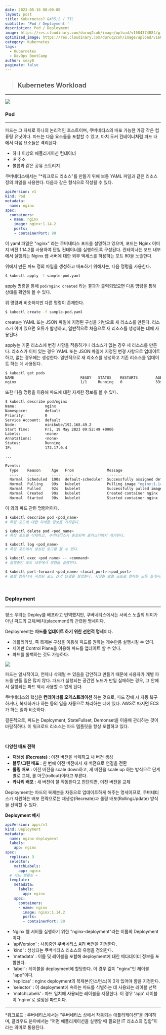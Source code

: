 ```yaml
---
date: 2023-05-16 00:00:00
layout: post
title: Kubernetes? &#35;2 / TIL
subtitle: 'Pod / Deployment '
description: Pod / Deployment
image: https://res.cloudinary.com/duruq2coh/image/upload/v1684374884/gitio/Kubernetes_ahpltn.png
optimized_image: https://res.cloudinary.com/duruq2coh/image/upload/v1684374884/gitio/Kubernetes_ahpltn.png
category: Kubernetes
tags:
  - Kubernetes
  - DevOps BootCamp
author: seay0
paginate: false
---
```


> ## **Kubernetes Workload** 
---

![](https://res.cloudinary.com/duruq2coh/image/upload/v1684455306/gitio/post/kubernetes/module_03_pods_tzlhq8.svg)

### **Pod**
---
파드는 그 자체로 하나의 논리적인 호스트이며, 쿠버네티스의 배포 가능한 가장 작은 컴퓨팅 유닛이다. 파드는 다음 요소들을 포함할 수 있고, 마치 도커 컨테이너처럼 파드 내에서 다음 요소들은 격리된다.

* 하나 이상의 애플리케이션 컨테이너
* IP 주소
* 볼륨과 같은 공유 스토리지

쿠버네티스에서는 "*워크로드 리소스"를 만들기 위해 보통 YAML 파일과 같은 리소스 정의 파일을 사용한다. 다음과 같은 형식으로 작성될 수 있다.

```yaml
apiVersion: v1
kind: Pod
metadata:
  name: nginx
spec:
  containers:
  - name: nginx
    image: nginx:1.14.2
    ports:
    - containerPort: 80
```

이 yaml 파일은 "nginx" 라는 쿠버네티스 포드를 설명하고 있으며, 포드는 Nginx 이미지 버전 1.14.2를 사용하여 단일 컨테이너를 실행하도록 구성된다. 컨테이너는 포드 내부에서 실행되는 Nginx 웹 서버에 대한 외부 액세스를 허용하는 포트 80을 노출한다.

위에서 만든 파드 정의 파일을 생성하고 배포하기 위해서는, 다음 명령을 사용한다.

```bash
$ kubectl apply -f sample-pod.yaml
```

apply 명령을 통해 ```pod/nginx created``` 라는 결과가 출력되었으면 다음 명령을 통해 상태를 확인해 볼 수 있다.

위 명령과 비슷하지만 다른 명령이 존재한다.

```bash
$ kubectl create -f sample-pod.yaml
```

create는 YAML 또는 JSON 파일에 지정된 구성을 기반으로 새 리소스를 만든다. 리소스가 이미 있으면 오류가 발생하고, 일반적으로 처음으로 새 리소스를 생성하는 데에 사용된다.

apply는 기존 리소스에 변경 사항을 적용하거나 리소스가 없는 경우 새 리소스를 만든다. 리소스가 이미 있는 경우 YAML 또는 JSON 파일에 지정된 변경 사항으로 업데이트하고, 없는 경우에는 생성한다. 일반적으로 새 리소스를 생성하고 기존 리소스를 업데이트 하는 데 사용된다.

```bash
$ kubectl get pods
NAME                              READY   STATUS    RESTARTS        AGE
nginx                             1/1     Running   0               33s
```

또한 다음 명령을 이용해 파드에 대한 자세한 정보를 볼 수 있다.

```bash
$ kubectl describe pod/nginx
Name:             nginx
Namespace:        default
Priority:         0
Service Account:  default
Node:             minikube/192.168.49.2
Start Time:       Fri, 19 May 2023 09:52:49 +0900
Labels:           <none>
Annotations:      <none>
Status:           Running
IP:               172.17.0.4

...

Events:
  Type    Reason     Age   From               Message
  ----    ------     ----  ----               -------
  Normal  Scheduled  100s  default-scheduler  Successfully assigned default/nginx to minikube
  Normal  Pulling    99s   kubelet            Pulling image "nginx:1.14.2"
  Normal  Pulled     92s   kubelet            Successfully pulled image "nginx:1.14.2" in 6.893196687s
  Normal  Created    90s   kubelet            Created container nginx
  Normal  Started    90s   kubelet            Started container nginx
```

이 외의 파드 관련 명령어이다.

```bash
$ kubectl describe pod <pod_name>
# 특정 포드에 대한 자세한 정보를 가져온다.

$ kubectl delete pod <pod_name>
# 특정 포드를 삭제하고, 쿠버네티스가 종료되며 클러스터에서 제거된다.

$ kubectl log <pod_name>
# 특정 포드에서 생성된 로그를 볼 수 있다.

$ kubectl exec <pod_name> -- <command>
# 실행중인 포드 내부에서 명령을 실행한다. 

$ kubectl port-forward <pod_name> <local_port>:<pod_port>
# 로컬 컴퓨터와 지정된 포드 간의 연결을 설정한다. 지정한 로컬 포트로 향하는 모든 트래픽은 해당 포드 포트로 전달되어 포드 내부에서 실행중인 서비스와 상호 작용 할 수 있다. 
```
<br>

### **Deployment**
---

평소 우리는 Deploy를 배포라고 번역했지만, 쿠버네티스에서는 서비스 노출의 의미가 아닌 파드의 교체/배치(placement)와 관련된 명세이다. 

Deployment는 **파드를 업데이트 하기 위한 선언적 명세**이다.
* 레플리카셋, 즉 복제본 구성을 이용해 파드를 원하는 개수만큼 실행시킬 수 있다.
* 제어판 Control Plane을 이용해 파드를 업데이트 할 수 있다.
* 파드를 롤백하는 것도 가능하다.

![](https://res.cloudinary.com/duruq2coh/image/upload/v1684458570/gitio/post/kubernetes/2_pmcsdj.png)

파드는 일시적이고, 언제나 삭제될 수 있음을 감안하고 만들기 때문에 사용자가 개별 파드를 만들 일은 많지 않다. 파드가 실행되는 공간인 노드가 만일 실패하는 경우, 그 안에서 실행되는 파드 역시 사용할 수 없게 된다.

쿠버네티스의 핵심은 **컨테이너를 오케스트레이션** 하는 것으로, 파드 장애 시 자동 복구하거나, 복제하거나 하는 등의 일을 자동으로 처리하는 데에 있다. AWS로 따지면 ECS가 하는 일과 비슷하다. 

결론적으로, 파드는 Deployment, StateFullset, Demonset을 이용해 관리하는 것이 바람직하다. 이 워크로드 리소스는 파드 템플릿을 항상 포함하고 있다.

<br>

**다양한 배포 전략**

* **재생성 (Recreate)** : 이전 버전을 삭제하고 새 버전 생성
* **블루/그린 배포** : 한 번에 이전 버전에서 새 버전으로 연결을 전환
* **롤링 배포** : 이전 버전을 scale down하고, 새 버전을 scale up 하는 방식으로 단계별로 교체, 롤 아웃(rollout)이라고 부른다.
* **카나리 배포** : 새 버전이 잘 작동한다고 판단되면, 이전 버전을 교체

Deployment는 파드의 복제본을 자동으로 업데이트하게 해주는 명세이므로, 쿠버네티스가 지원하는 배포 전략으로는 재생성(Recreate)과 롤링 배포(RollingUpdate) 방식을 선택할 수 있다.

**Deployment 예시**

```yaml
apiVersion: apps/v1
kind: Deployment
metadata:
  name: nginx-deployment
  labels:
    app: nginx
spec:
  replicas: 3
  selector:
    matchLabels:
      app: nginx
  # 파드 템플릿 ~
  template:
    metadata:
      labels:
        app: nginx
    spec:
      containers:
      - name: nginx
        image: nginx:1.14.2
        ports:
        - containerPort: 80
```

* Nginx 웹 서버를 실행하기 위한 "nginx-deployment"라는 이름의 Deployment이다. 
* 'apiVersion' : 사용중인 쿠버네티스 API 버전을 지정한다.
* 'kind' : 생성되는 쿠버네티스 리소스의 유형을 정의한다.
* 'metadata' : 이름 및 레이블을 포함해 deployment에 대한 메타데이터 정보를 포함한다.
* 'label' : 레이블을 deployment에 할당한다. 이 경우 값이 "nginx"인 레이블 "app"이다.
* 'replicas' : nginx deployment의 복제본(인스턴스)이 3개 있어야 함을 지정한다.
* 'selector' : 이 deployment에 속하는 파드를 식별하는 데 사용되는 레이블 선택
* 'matchLabels' : 파드 일치에 사용되는 레이블을 지정한다. 이 경우 'app' 레이블이 'nginx'로 설정된 파드이다.


---
*워크로드 : 쿠버네티스에서는 “쿠버네티스 상에서 작동되는 애플리케이션”을 의미하며, 클라우드 분야에서는 “어떤 애플리케이션을 실행할 때 필요한 IT 리소스의 집합”이라는 의미로 통용된다.